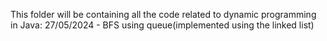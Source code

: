 This folder will be containing all the code related to dynamic programming in Java:
27/05/2024 - BFS using queue(implemented using the linked list)

